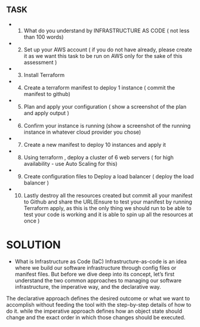 ## TASK 

- 1. What do you understand by INFRASTRUCTURE AS CODE ( not less than 100 words)
- 2. Set up your AWS account ( if you do not have already, please create it as we want this task to be run on AWS only for the sake of this assessment )
- 3. Install Terraform
- 4. Create a terraform manifest to deploy 1 instance ( commit the manifest to github)
- 5. Plan and apply your configuration ( show a screenshot of the plan and apply output )
- 6. Confirm your instance is running (show a screenshot of the running instance in whatever cloud provider you chose)
- 7. Create a new manifest to deploy 10 instances and apply it
- 8. Using terraform , deploy a cluster of 6 web servers ( for high availability - use Auto Scaling for this)
- 9. Create configuration files to Deploy a load balancer ( deploy the load balancer )
- 10. Lastly destroy all the resources created but commit all your manifest to Github and share the URL(Ensure
to test your manifest by running Terraform apply, as this is the only thing we should run to be able to test your code is working and it is able to spin up all the resources at once )

# SOLUTION

* What is Infrastructure as Code (IaC)
Infrastructure-as-code is an idea where we build our software infrastructure through config files or manifest files. But before we dive deep into its concept, let’s first understand the two common approaches to managing our software infrastructure, the imperative way, and the declarative way.

The declarative approach defines the desired outcome or what we want to accomplish without feeding the tool with the step-by-step details of how to do it. while the imperative approach defines how an object state should change and the exact order in which those changes should be executed.